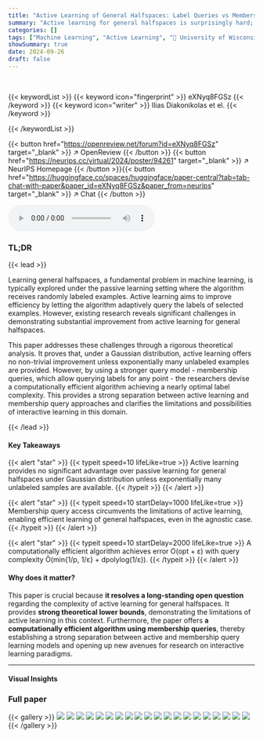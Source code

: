 ```yaml
---
title: "Active Learning of General Halfspaces: Label Queries vs Membership Queries"
summary: "Active learning for general halfspaces is surprisingly hard; membership queries are key to efficiency."
categories: []
tags: ["Machine Learning", "Active Learning", "🏢 University of Wisconsin-Madison",]
showSummary: true
date: 2024-09-26
draft: false
---
```


<br>

{{< keywordList >}}
{{< keyword icon="fingerprint" >}} eXNyq8FGSz {{< /keyword >}}
{{< keyword icon="writer" >}} Ilias Diakonikolas et el. {{< /keyword >}}
 
{{< /keywordList >}}

{{< button href="https://openreview.net/forum?id=eXNyq8FGSz" target="_blank" >}}
↗ OpenReview
{{< /button >}}
{{< button href="https://neurips.cc/virtual/2024/poster/94261" target="_blank" >}}
↗ NeurIPS Homepage
{{< /button >}}{{< button href="https://huggingface.co/spaces/huggingface/paper-central?tab=tab-chat-with-paper&paper_id=eXNyq8FGSz&paper_from=neurips" target="_blank" >}}
↗ Chat
{{< /button >}}



<audio controls>
    <source src="https://ai-paper-reviewer.com/eXNyq8FGSz/podcast.wav" type="audio/wav">
    Your browser does not support the audio element.
</audio>


### TL;DR


{{< lead >}}

Learning general halfspaces, a fundamental problem in machine learning, is typically explored under the passive learning setting where the algorithm receives randomly labeled examples. Active learning aims to improve efficiency by letting the algorithm adaptively query the labels of selected examples.  However, existing research reveals significant challenges in demonstrating substantial improvement from active learning for general halfspaces.

This paper addresses these challenges through a rigorous theoretical analysis.  It proves that, under a Gaussian distribution, active learning offers no non-trivial improvement unless exponentially many unlabeled examples are provided. However, by using a stronger query model - membership queries, which allow querying labels for any point - the researchers devise a computationally efficient algorithm achieving a nearly optimal label complexity.  This provides a strong separation between active learning and membership query approaches and clarifies the limitations and possibilities of interactive learning in this domain.

{{< /lead >}}


#### Key Takeaways

{{< alert "star" >}}
{{< typeit speed=10 lifeLike=true >}} Active learning provides no significant advantage over passive learning for general halfspaces under Gaussian distribution unless exponentially many unlabeled samples are available. {{< /typeit >}}
{{< /alert >}}

{{< alert "star" >}}
{{< typeit speed=10 startDelay=1000 lifeLike=true >}} Membership query access circumvents the limitations of active learning, enabling efficient learning of general halfspaces, even in the agnostic case. {{< /typeit >}}
{{< /alert >}}

{{< alert "star" >}}
{{< typeit speed=10 startDelay=2000 lifeLike=true >}} A computationally efficient algorithm achieves error O(opt + ε) with query complexity Õ(min{1/p, 1/ε} + dpolylog(1/ε)). {{< /typeit >}}
{{< /alert >}}

#### Why does it matter?
This paper is crucial because **it resolves a long-standing open question** regarding the complexity of active learning for general halfspaces.  It provides **strong theoretical lower bounds**, demonstrating the limitations of active learning in this context.  Furthermore, the paper offers **a computationally efficient algorithm using membership queries**, thereby establishing a strong separation between active and membership query learning models and opening up new avenues for research on interactive learning paradigms.

------
#### Visual Insights







### Full paper

{{< gallery >}}
<img src="https://ai-paper-reviewer.com/eXNyq8FGSz/1.png" class="grid-w50 md:grid-w33 xl:grid-w25" />
<img src="https://ai-paper-reviewer.com/eXNyq8FGSz/2.png" class="grid-w50 md:grid-w33 xl:grid-w25" />
<img src="https://ai-paper-reviewer.com/eXNyq8FGSz/3.png" class="grid-w50 md:grid-w33 xl:grid-w25" />
<img src="https://ai-paper-reviewer.com/eXNyq8FGSz/4.png" class="grid-w50 md:grid-w33 xl:grid-w25" />
<img src="https://ai-paper-reviewer.com/eXNyq8FGSz/5.png" class="grid-w50 md:grid-w33 xl:grid-w25" />
<img src="https://ai-paper-reviewer.com/eXNyq8FGSz/6.png" class="grid-w50 md:grid-w33 xl:grid-w25" />
<img src="https://ai-paper-reviewer.com/eXNyq8FGSz/7.png" class="grid-w50 md:grid-w33 xl:grid-w25" />
<img src="https://ai-paper-reviewer.com/eXNyq8FGSz/8.png" class="grid-w50 md:grid-w33 xl:grid-w25" />
<img src="https://ai-paper-reviewer.com/eXNyq8FGSz/9.png" class="grid-w50 md:grid-w33 xl:grid-w25" />
<img src="https://ai-paper-reviewer.com/eXNyq8FGSz/10.png" class="grid-w50 md:grid-w33 xl:grid-w25" />
<img src="https://ai-paper-reviewer.com/eXNyq8FGSz/11.png" class="grid-w50 md:grid-w33 xl:grid-w25" />
<img src="https://ai-paper-reviewer.com/eXNyq8FGSz/12.png" class="grid-w50 md:grid-w33 xl:grid-w25" />
<img src="https://ai-paper-reviewer.com/eXNyq8FGSz/13.png" class="grid-w50 md:grid-w33 xl:grid-w25" />
<img src="https://ai-paper-reviewer.com/eXNyq8FGSz/14.png" class="grid-w50 md:grid-w33 xl:grid-w25" />
<img src="https://ai-paper-reviewer.com/eXNyq8FGSz/15.png" class="grid-w50 md:grid-w33 xl:grid-w25" />
<img src="https://ai-paper-reviewer.com/eXNyq8FGSz/16.png" class="grid-w50 md:grid-w33 xl:grid-w25" />
<img src="https://ai-paper-reviewer.com/eXNyq8FGSz/17.png" class="grid-w50 md:grid-w33 xl:grid-w25" />
<img src="https://ai-paper-reviewer.com/eXNyq8FGSz/18.png" class="grid-w50 md:grid-w33 xl:grid-w25" />
<img src="https://ai-paper-reviewer.com/eXNyq8FGSz/19.png" class="grid-w50 md:grid-w33 xl:grid-w25" />
<img src="https://ai-paper-reviewer.com/eXNyq8FGSz/20.png" class="grid-w50 md:grid-w33 xl:grid-w25" />
{{< /gallery >}}